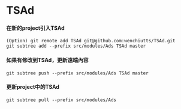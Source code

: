 # TSAd

#### 在新的project引入TSAd

```
(Option) git remote add TSAd git@github.com:wenchiutts/TSAd.git
git subtree add --prefix src/modules/Ads TSAd master
```

#### 如果有修改到TSAd，更新遠端內容
```
git subtree push --prefix src/modules/Ads TSAd master
```

#### 更新project中的TSAd
```
git subtree pull --prefix src/modules/Ads
```
